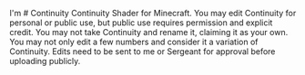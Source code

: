 I'm # Continuity
Continuity Shader for Minecraft.
You may edit Continuity for personal or public use, but public use requires permission and explicit credit.
You may not take Continuity and rename it, claiming it as your own.
You may not only edit a few numbers and consider it a variation of Continuity.
Edits need to be sent to me or Sergeant for approval before uploading publicly. 
